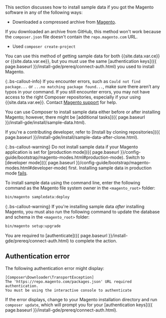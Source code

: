 
This section discusses how to install sample data if you got the Magento software in any of the following ways:

*  Downloaded a compressed archive from [Magento](https://magento.com/tech-resources/download).

  If you downloaded an archive from GitHub, this method won't work because the `composer.json` file doesn't contain the `repo.magento.com` URL.
*  Used `composer create-project`

You can use this method of getting sample data for both {{site.data.var.ce}} or {{site.data.var.ee}}, but you must use the same [authentication keys]({{ page.baseurl }}/install-gde/prereq/connect-auth.html) you used to install Magento.

{:.bs-callout-info}
If you encounter errors, such as `Could not find package...` or `...no matching package found...`, make sure there aren’t any typos in your command. If you still encounter errors, you may not have access to the right Composer repositories, especially if your using {{site.data.var.ee}}. Contact [Magento support](https://magento.com/support) for help.

You can use Composer to install sample data either before or after installing Magento; however, there might be [additional tasks]({{ page.baseurl }}/install-gde/install/sample-data.html).

If you're a contributing developer, refer to [Install by cloning repositories]({{ page.baseurl }}/install-gde/install/sample-data-after-clone.html).

{:.bs-callout-warning}
Do not install sample data if your Magento application is set for [production mode]({{ page.baseurl }}/config-guide/bootstrap/magento-modes.html#production-mode). Switch to [developer mode]({{ page.baseurl }}/config-guide/bootstrap/magento-modes.html#developer-mode) first. Installing sample data in production mode [fails](https://support.magento.com/hc/en-us/articles/360033824571#symptom-production-mode-trouble-samp-prod-).

To install sample data using the command line, enter the following command as the Magento file system owner  in the `<magento_root>` folder:

```bash
bin/magento sampledata:deploy
```

{:.bs-callout-warning}
If you're installing sample data _after_ installing Magento, you must also run the following command to update the database and schema in the `<magento_root>` folder:

```bash
bin/magento setup:upgrade
```

You are required to [authenticate]({{ page.baseurl }}/install-gde/prereq/connect-auth.html) to complete the action.

## Authentication error

The following authentication error might display:

```terminal
[Composer\Downloader\TransportException]
The 'https://repo.magento.com/packages.json' URL required authentication.
You must be using the interactive console to authenticate
```

If the error displays, change to your Magento installation directory and run `composer update`, which will prompt you for your [authentication keys]({{ page.baseurl }}/install-gde/prereq/connect-auth.html).
